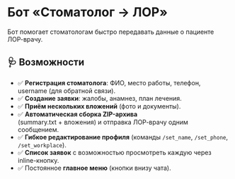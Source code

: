 # Бот «Стоматолог → ЛОР»

Бот помогает стоматологам быстро передавать данные о пациенте ЛОР-врачу.

## 🩺 Возможности

- ✅ **Регистрация стоматолога**: ФИО, место работы, телефон, username (для обратной связи).
- ✅ **Создание заявки**: жалобы, анамнез, план лечения.
- ✅ **Приём нескольких вложений** (фото и документы).
- ✅ **Автоматическая сборка ZIP-архива**  
  (summary.txt + вложения) и отправка ЛОР-врачу одним сообщением.
- ✅ **Гибкое редактирование профиля** (команды `/set_name`, `/set_phone`, `/set_workplace`).
- ✅ **Список заявок** с возможностью просмотреть каждую через inline-кнопку.
- ✅ Постоянное **главное меню** (кнопки внизу чата).